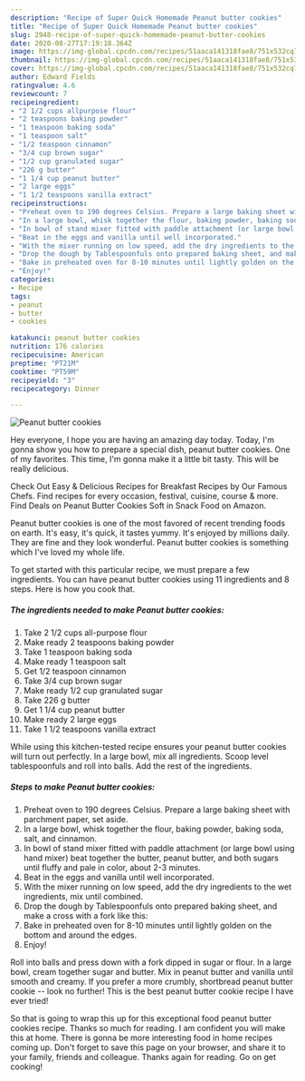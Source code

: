 ```yaml
---
description: "Recipe of Super Quick Homemade Peanut butter cookies"
title: "Recipe of Super Quick Homemade Peanut butter cookies"
slug: 2948-recipe-of-super-quick-homemade-peanut-butter-cookies
date: 2020-08-27T17:19:18.364Z
image: https://img-global.cpcdn.com/recipes/51aaca141318fae8/751x532cq70/peanut-butter-cookies-recipe-main-photo.jpg
thumbnail: https://img-global.cpcdn.com/recipes/51aaca141318fae8/751x532cq70/peanut-butter-cookies-recipe-main-photo.jpg
cover: https://img-global.cpcdn.com/recipes/51aaca141318fae8/751x532cq70/peanut-butter-cookies-recipe-main-photo.jpg
author: Edward Fields
ratingvalue: 4.6
reviewcount: 7
recipeingredient:
- "2 1/2 cups allpurpose flour"
- "2 teaspoons baking powder"
- "1 teaspoon baking soda"
- "1 teaspoon salt"
- "1/2 teaspoon cinnamon"
- "3/4 cup brown sugar"
- "1/2 cup granulated sugar"
- "226 g butter"
- "1 1/4 cup peanut butter"
- "2 large eggs"
- "1 1/2 teaspoons vanilla extract"
recipeinstructions:
- "Preheat oven to 190 degrees Celsius. Prepare a large baking sheet with parchment paper, set aside."
- "In a large bowl, whisk together the flour, baking powder, baking soda, salt, and cinnamon."
- "In bowl of stand mixer fitted with paddle attachment (or large bowl using hand mixer) beat together the butter, peanut butter, and both sugars until fluffy and pale in color, about 2-3 minutes."
- "Beat in the eggs and vanilla until well incorporated."
- "With the mixer running on low speed, add the dry ingredients to the wet ingredients, mix until combined."
- "Drop the dough by Tablespoonfuls onto prepared baking sheet, and make a cross with a fork like this:"
- "Bake in preheated oven for 8-10 minutes until lightly golden on the bottom and around the edges."
- "Enjoy!"
categories:
- Recipe
tags:
- peanut
- butter
- cookies

katakunci: peanut butter cookies 
nutrition: 176 calories
recipecuisine: American
preptime: "PT21M"
cooktime: "PT59M"
recipeyield: "3"
recipecategory: Dinner

---
```



![Peanut butter cookies](https://img-global.cpcdn.com/recipes/51aaca141318fae8/751x532cq70/peanut-butter-cookies-recipe-main-photo.jpg)

Hey everyone, I hope you are having an amazing day today. Today, I'm gonna show you how to prepare a special dish, peanut butter cookies. One of my favorites. This time, I'm gonna make it a little bit tasty. This will be really delicious.

Check Out Easy &amp; Delicious Recipes for Breakfast Recipes by Our Famous Chefs. Find recipes for every occasion, festival, cuisine, course &amp; more. Find Deals on Peanut Butter Cookies Soft in Snack Food on Amazon.

Peanut butter cookies is one of the most favored of recent trending foods on earth. It's easy, it's quick, it tastes yummy. It's enjoyed by millions daily. They are fine and they look wonderful. Peanut butter cookies is something which I've loved my whole life.


To get started with this particular recipe, we must prepare a few ingredients. You can have peanut butter cookies using 11 ingredients and 8 steps. Here is how you cook that.

<!--inarticleads1-->

##### The ingredients needed to make Peanut butter cookies:

1. Take 2 1/2 cups all-purpose flour
1. Make ready 2 teaspoons baking powder
1. Take 1 teaspoon baking soda
1. Make ready 1 teaspoon salt
1. Get 1/2 teaspoon cinnamon
1. Take 3/4 cup brown sugar
1. Make ready 1/2 cup granulated sugar
1. Take 226 g butter
1. Get 1 1/4 cup peanut butter
1. Make ready 2 large eggs
1. Take 1 1/2 teaspoons vanilla extract


While using this kitchen-tested recipe ensures your peanut butter cookies will turn out perfectly. In a large bowl, mix all ingredients. Scoop level tablespoonfuls and roll into balls. Add the rest of the ingredients. 

<!--inarticleads2-->

##### Steps to make Peanut butter cookies:

1. Preheat oven to 190 degrees Celsius. Prepare a large baking sheet with parchment paper, set aside.
1. In a large bowl, whisk together the flour, baking powder, baking soda, salt, and cinnamon.
1. In bowl of stand mixer fitted with paddle attachment (or large bowl using hand mixer) beat together the butter, peanut butter, and both sugars until fluffy and pale in color, about 2-3 minutes.
1. Beat in the eggs and vanilla until well incorporated.
1. With the mixer running on low speed, add the dry ingredients to the wet ingredients, mix until combined.
1. Drop the dough by Tablespoonfuls onto prepared baking sheet, and make a cross with a fork like this:
1. Bake in preheated oven for 8-10 minutes until lightly golden on the bottom and around the edges.
1. Enjoy!


Roll into balls and press down with a fork dipped in sugar or flour. In a large bowl, cream together sugar and butter. Mix in peanut butter and vanilla until smooth and creamy. If you prefer a more crumbly, shortbread peanut butter cookie -- look no further! This is the best peanut butter cookie recipe I have ever tried! 

So that is going to wrap this up for this exceptional food peanut butter cookies recipe. Thanks so much for reading. I am confident you will make this at home. There is gonna be more interesting food in home recipes coming up. Don't forget to save this page on your browser, and share it to your family, friends and colleague. Thanks again for reading. Go on get cooking!
